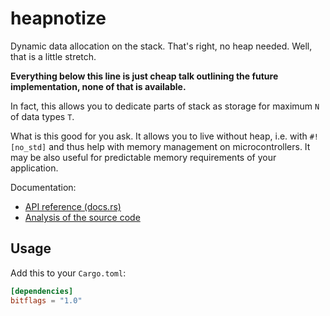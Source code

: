 # heapnotize

Dynamic data allocation on the stack. That's right, no heap needed. Well, that
is a little stretch.

**Everything below this line is just cheap talk outlining the future
implementation, none of that is available.**

In fact, this allows you to dedicate parts of stack as storage for maximum `N`
of data types `T`.

What is this good for you ask. It allows you to live without heap, i.e. with
`#![no_std]` and thus help with memory management on microcontrollers. It may be
also useful for predictable memory requirements of your application.

Documentation:

* [API reference (docs.rs)]()
* [Analysis of the source code]()

## Usage

Add this to your `Cargo.toml`:

``` toml
[dependencies]
bitflags = "1.0"
```
